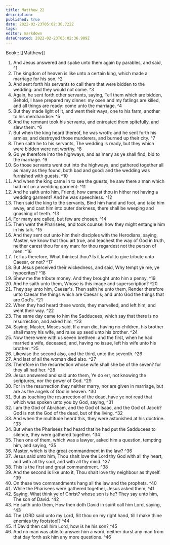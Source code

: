 ```yaml
---
title: Matthew_22
description: 
published: true
date: 2022-02-23T05:02:38.722Z
tags: 
editor: markdown
dateCreated: 2022-02-23T05:02:36.909Z
---
```


 Book:: [[Matthew]]
 1. And Jesus answered and spake unto them again by parables, and said, ^1
 2. The kingdom of heaven is like unto a certain king, which made a marriage for his son, ^2
 3. And sent forth his servants to call them that were bidden to the wedding: and they would not come. ^3
 4. Again, he sent forth other servants, saying, Tell them which are bidden, Behold, I have prepared my dinner: my oxen and my fatlings are killed, and all things are ready: come unto the marriage. ^4
 5. But they made light of it, and went their ways, one to his farm, another to his merchandise: ^5
 6. And the remnant took his servants, and entreated them spitefully, and slew them. ^6
 7. But when the king heard thereof, he was wroth: and he sent forth his armies, and destroyed those murderers, and burned up their city. ^7
 8. Then saith he to his servants, The wedding is ready, but they which were bidden were not worthy. ^8
 9. Go ye therefore into the highways, and as many as ye shall find, bid to the marriage. ^9
 10. So those servants went out into the highways, and gathered together all as many as they found, both bad and good: and the wedding was furnished with guests. ^10
 11. And when the king came in to see the guests, he saw there a man which had not on a wedding garment: ^11
 12. And he saith unto him, Friend, how camest thou in hither not having a wedding garment? And he was speechless. ^12
 13. Then said the king to the servants, Bind him hand and foot, and take him away, and cast him into outer darkness, there shall be weeping and gnashing of teeth. ^13
 14. For many are called, but few are chosen. ^14
 15. Then went the Pharisees, and took counsel how they might entangle him in his talk. ^15
 16. And they sent out unto him their disciples with the Herodians, saying, Master, we know that thou art true, and teachest the way of God in truth, neither carest thou for any man: for thou regardest not the person of men. ^16
 17. Tell us therefore, What thinkest thou? Is it lawful to give tribute unto Caesar, or not? ^17
 18. But Jesus perceived their wickedness, and said, Why tempt ye me, ye hypocrites? ^18
 19. Shew me the tribute money. And they brought unto him a penny. ^19
 20. And he saith unto them, Whose is this image and superscription? ^20
 21. They say unto him, Caesar's. Then saith he unto them, Render therefore unto Caesar the things which are Caesar's; and unto God the things that are God's. ^21
 22. When they had heard these words, they marvelled, and left him, and went their way. ^22
 23. The same day came to him the Sadducees, which say that there is no resurrection, and asked him, ^23
 24. Saying, Master, Moses said, If a man die, having no children, his brother shall marry his wife, and raise up seed unto his brother. ^24
 25. Now there were with us seven brethren: and the first, when he had married a wife, deceased, and, having no issue, left his wife unto his brother: ^25
 26. Likewise the second also, and the third, unto the seventh. ^26
 27. And last of all the woman died also. ^27
 28. Therefore in the resurrection whose wife shall she be of the seven? for they all had her. ^28
 29. Jesus answered and said unto them, Ye do err, not knowing the scriptures, nor the power of God. ^29
 30. For in the resurrection they neither marry, nor are given in marriage, but are as the angels of God in heaven. ^30
 31. But as touching the resurrection of the dead, have ye not read that which was spoken unto you by God, saying, ^31
 32. I am the God of Abraham, and the God of Isaac, and the God of Jacob? God is not the God of the dead, but of the living. ^32
 33. And when the multitude heard this, they were astonished at his doctrine. ^33
 34. But when the Pharisees had heard that he had put the Sadducees to silence, they were gathered together. ^34
 35. Then one of them, which was a lawyer, asked him a question, tempting him, and saying, ^35
 36. Master, which is the great commandment in the law? ^36
 37. Jesus said unto him, Thou shalt love the Lord thy God with all thy heart, and with all thy soul, and with all thy mind. ^37
 38. This is the first and great commandment. ^38
 39. And the second is like unto it, Thou shalt love thy neighbour as thyself. ^39
 40. On these two commandments hang all the law and the prophets. ^40
 41. While the Pharisees were gathered together, Jesus asked them, ^41
 42. Saying, What think ye of Christ? whose son is he? They say unto him, The son of David. ^42
 43. He saith unto them, How then doth David in spirit call him Lord, saying, ^43
 44. The LORD said unto my Lord, Sit thou on my right hand, till I make thine enemies thy footstool? ^44
 45. If David then call him Lord, how is he his son? ^45
 46. And no man was able to answer him a word, neither durst any man from that day forth ask him any more questions. ^46
